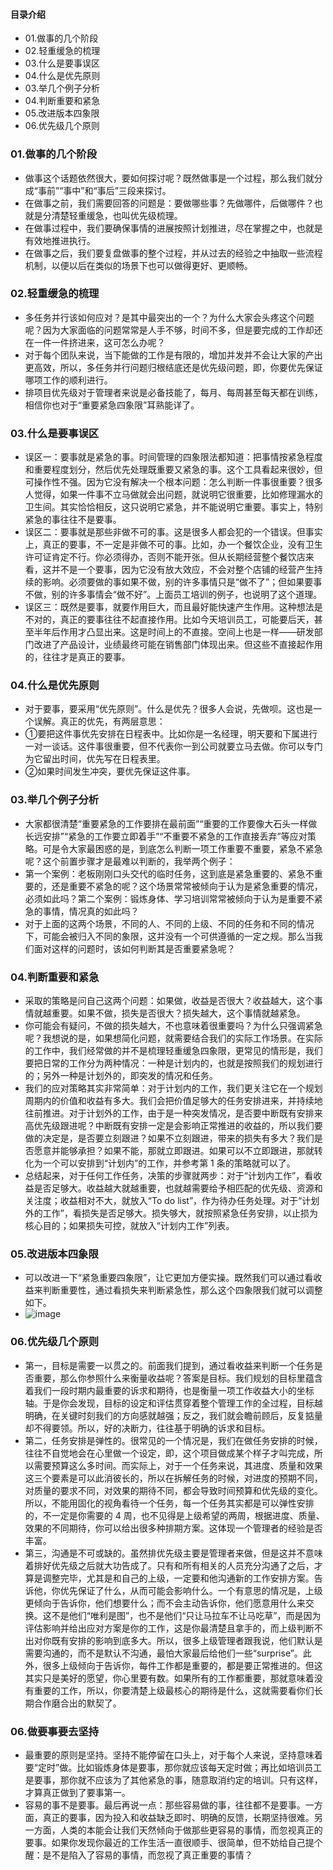 #### 目录介绍
- 01.做事的几个阶段
- 02.轻重缓急的梳理
- 03.什么是要事误区
- 04.什么是优先原则
- 03.举几个例子分析
- 04.判断重要和紧急
- 05.改进版本四象限
- 06.优先级几个原则




### 01.做事的几个阶段
- 做事这个话题依然很大，要如何探讨呢？既然做事是一个过程，那么我们就分成“事前”“事中”和“事后”三段来探讨。
- 在做事之前，我们需要回答的问题是：要做哪些事？先做哪件，后做哪件？也就是分清楚轻重缓急，也叫优先级梳理。
- 在做事过程中，我们要确保事情的进展按照计划推进，尽在掌握之中，也就是有效地推进执行。
- 在做事之后，我们要复盘做事的整个过程，并从过去的经验之中抽取一些流程机制，以便以后在类似的场景下也可以做得更好、更顺畅。



### 02.轻重缓急的梳理
- 多任务并行该如何应对？是其中最突出的一个？为什么大家会头疼这个问题呢？因为大家面临的问题常常是人手不够，时间不多，但是要完成的工作却还在一件一件挤进来，这可怎么办呢？
- 对于每个团队来说，当下能做的工作是有限的，增加并发并不会让大家的产出更高效，所以，多任务并行问题归根结底还是优先级问题，即，你要优先保证哪项工作的顺利进行。
- 排项目优先级对于管理者来说是必备技能了，每月、每周甚至每天都在训练，相信你也对于“重要紧急四象限”耳熟能详了。



### 03.什么是要事误区
- 误区一：要事就是紧急的事。时间管理的四象限法都知道：把事情按紧急程度和重要程度划分，然后优先处理既重要又紧急的事。这个工具看起来很妙，但可操作性不强。因为它没有解决一个根本问题：怎么判断一件事很重要？很多人觉得，如果一件事不立马做就会出问题，就说明它很重要，比如修理漏水的卫生间。其实恰恰相反，这只说明它紧急，并不能说明它重要。事实上，特别紧急的事往往不是要事。
- 误区二：要事就是那些非做不可的事。这是很多人都会犯的一个错误。但事实上，真正的要事，不一定是非做不可的事。比如，办一个餐饮企业，没有卫生许可证肯定不行。你必须得办，否则不能开张。但从长期经营整个餐饮店来看，这并不是一个要事，因为它没有放大效应，不会对整个店铺的经营产生持续的影响。必须要做的事如果不做，别的许多事情只是“做不了”；但如果要事不做，别的许多事情会“做不好”。上面员工培训的例子，也说明了这个道理。
- 误区三：既然是要事，就要作用巨大，而且最好能快速产生作用。这种想法是不对的，真正的要事往往不起直接作用。比如今天培训员工，可能要后天，甚至半年后作用才凸显出来。这是时间上的不直接。空间上也是一样——研发部门改进了产品设计，业绩最终可能在销售部门体现出来。但这些不直接起作用的，往往才是真正的要事。



### 04.什么是优先原则
- 对于要事，要采用“优先原则”。什么是优先？很多人会说，先做呗。这也是一个误解。真正的优先，有两层意思：
- ①要把这件事优先安排在日程表中。比如你是一名经理，明天要和下属进行一对一谈话。这件事很重要，但不代表你一到公司就要立马去做。你可以专门为它留出时间，优先写在日程表里。
- ②如果时间发生冲突，要优先保证这件事。





### 03.举几个例子分析
- 大家都很清楚“重要紧急的工作要排在最前面”“重要的工作要像大石头一样做长远安排”“紧急的工作要立即着手”“不重要不紧急的工作直接丢弃”等应对策略。可是令大家最困惑的是，到底怎么判断一项工作重要不重要，紧急不紧急呢？这个前置步骤才是最难以判断的，我举两个例子：
- 第一个案例：老板刚刚口头交代的临时任务，这到底是紧急重要的、紧急不重要的，还是重要不紧急的呢？这个场景常常被倾向于认为是紧急重要的情况，必须如此吗？第二个案例：锻炼身体、学习培训常常被倾向于认为是重要不紧急的事情，情况真的如此吗？
- 对于上面的这两个场景，不同的人、不同的上级、不同的任务和不同的情况下，可能会被归入不同的象限，这并没有一个可供遵循的一定之规。那么当我们面对这样的问题时，该如何判断其是否重要紧急呢？



### 04.判断重要和紧急
- 采取的策略是问自己这两个问题：如果做，收益是否很大？收益越大，这个事情就越重要。如果不做，损失是否很大？损失越大，这个事情就越紧急。
- 你可能会有疑问，不做的损失越大，不也意味着很重要吗？为什么只强调紧急呢？我想说的是，如果想简化问题，就需要结合我们的实际工作场景。在实际的工作中，我们经常做的并不是梳理轻重缓急四象限，更常见的情形是，我们要把日常的工作分为两种情况：一种是计划内的，也就是按照我们的规划进行的；另外一种是计划外的，即突发的情况和任务。
- 我们的应对策略其实非常简单：对于计划内的工作，我们更关注它在一个规划周期内的价值和收益有多大。我们会把价值足够大的任务安排进来，并持续地往前推进。对于计划外的工作，由于是一种突发情况，是否要中断既有安排来高优先级跟进呢？中断既有安排一定是会影响正常推进的收益的，所以我们要做的决定是，是否要立刻跟进？如果不立刻跟进，带来的损失有多大？我们是否愿意并能够承担？如果不能，那就立即跟进。如果可以不立即跟进，那就转化为一个可以安排到“计划内”的工作，并参考第 1 条的策略就可以了。
- 总结起来，对于任何工作任务，决策的步骤就两步：对于“计划内工作”，看收益是否足够大。收益越大就越重要，也就越需要给予相匹配的优先级、资源和关注度；收益相对不大，就放入“To do list”，作为待办任务处理。对于“计划外的工作”，看损失是否足够大。损失够大，就按照紧急任务安排，以止损为核心目的；如果损失可控，就放入“计划内工作”列表。




### 05.改进版本四象限
- 可以改进一下“紧急重要四象限”，让它更加方便实操。既然我们可以通过看收益来判断重要性，通过看损失来判断紧急性，那么这个四象限我们就可以调整如下。
- ![image](https://static001.geekbang.org/resource/image/d4/41/d423f48eae814f84bdd2ee52a8c96241.png)






### 06.优先级几个原则
- 第一，目标是需要一以贯之的。前面我们提到，通过看收益来判断一个任务是否重要，那么你参照什么来衡量收益呢？答案是目标。我们规划的目标里蕴含着我们一段时期内最重要的诉求和期待，也是衡量一项工作收益大小的坐标轴。于是你会发现，目标的设定和评估贯穿着整个管理工作的全过程，目标越明确，在关键时刻我们的方向感就越强；反之，我们就会瞻前顾后，反复掂量却不得要领。所以，好的决断力，往往基于明确的诉求和目标。
- 第二，任务安排是弹性的。很常见的一个情况是，我们在做任务安排的时候，往往不自觉地会在心里做一个设定，即，这个项目做成某个样子才叫完成，所以需要预算这么多时间。而实际上，对于一个任务来说，其进度、质量和效果这三个要素是可以此消彼长的，所以在拆解任务的时候，对进度的预期不同，对质量的要求不同，对效果的期待不同，都会导致时间预算和优先级的变化。所以，不能用固化的视角看待一个任务，每一个任务其实都是可以弹性安排的，不一定是你需要的 4 周，也不见得是上级希望的两周，根据进度、质量、效果的不同期待，你可以给出很多种排期方案。这体现一个管理者的经验是否丰富。
- 第三，沟通是不可或缺的。虽然排优先级主要是管理者来做，但是这并不意味着排好优先级之后就大功告成了。只有和所有相关的人员充分沟通了之后，才算是调整完毕，尤其是和自己的上级，一定要和他沟通新的工作安排方案。告诉他，你优先保证了什么，从而可能会影响什么。一个有意思的情况是，上级更倾向于告诉你，他们想要什么；而不会主动告诉你，他们愿意用什么来交换。这不是他们“唯利是图”，也不是他们“只让马拉车不让马吃草”，而是因为评估影响并给出应对方案是你的工作，这是你最清楚且拿手的，而上级判断不出对你既有安排的影响到底多大。所以，很多上级管理者跟我说，他们默认是需要沟通的，而不是默认不沟通，最怕大家最后给他们一些“surprise”。此外，很多上级倾向于告诉你，每件工作都是重要的，都是要正常推进的。但这其实只是美好的愿望，你心里要有数。如果所有的工作都重要，那就意味着没有重要的工作，所以，你要清楚上级最核心的期待是什么，这就需要看你们长期合作磨合出的默契了。



### 06.做要事要去坚持
- 最重要的原则是坚持。坚持不能停留在口头上，对于每个人来说，坚持意味着要“定时”做。比如锻炼身体是要事，那你就应该每天定时做；再比如培训员工是要事，那你就不应该为了其他紧急的事，随意取消约定的培训。只有这样，才算真正做到了要事第一。
- 容易的事不是要事。最后再说一点：那些容易做的事，往往都不是要事。一方面，真正的要事，因为投入和收益缺乏即时、明确的反馈，长期坚持很难。另一方面，人类的本能会让我们天然倾向于做那些更容易的事情，而忽视真正的要事。如果你发现你最近的工作生活一直很顺手、很简单，但不妨给自己提个醒：是不是陷入了容易的事情，而忽视了真正重要的事情？























